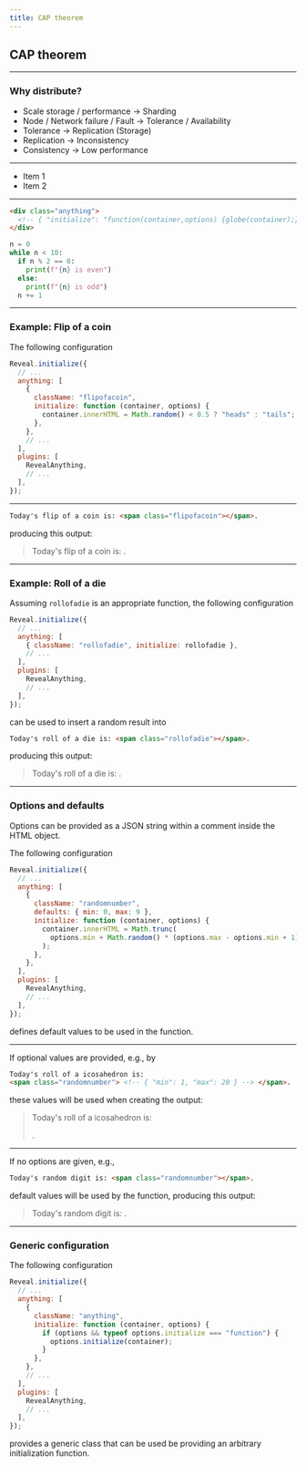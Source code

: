 ```yaml
---
title: CAP theorem
---
```


## CAP theorem

---

### Why distribute?

- Scale storage / performance → Sharding
- Node / Network failure / Fault → Tolerance / Availability
- Tolerance → Replication (Storage)
- Replication → Inconsistency
- Consistency → Low performance

---

- Item 1 <!-- .element: class="fragment" data-fragment-index="2" -->
- Item 2 <!-- .element: class="fragment" data-fragment-index="1" -->

---

```html
<div class="anything">
  <!-- { "initialize": "function(container,options) {globe(container);}" } -->
</div>
```

```python [1|3-6]
n = 0
while n < 10:
  if n % 2 == 0:
    print(f"{n} is even")
  else:
    print(f"{n} is odd")
  n += 1
```

---

### Example: Flip of a coin

The following configuration

```js
Reveal.initialize({
  // ...
  anything: [
    {
      className: "flipofacoin",
      initialize: function (container, options) {
        container.innerHTML = Math.random() < 0.5 ? "heads" : "tails";
      },
    },
    // ...
  ],
  plugins: [
    RevealAnything,
    // ...
  ],
});
```

---

```html
Today's flip of a coin is: <span class="flipofacoin"></span>.
```

producing this output:

> Today's flip of a coin is: <span class="flipofacoin"></span>.

---

### Example: Roll of a die

Assuming `rollofadie` is an appropriate function, the following configuration

```js
Reveal.initialize({
  // ...
  anything: [
    { className: "rollofadie", initialize: rollofadie },
    // ...
  ],
  plugins: [
    RevealAnything,
    // ...
  ],
});
```

can be used to insert a random result into

```html
Today's roll of a die is: <span class="rollofadie"></span>.
```

producing this output:

> Today's roll of a die is: <span class="rollofadie"></span>.

---

### Options and defaults

Options can be provided as a JSON string within a comment inside the HTML object.

The following configuration

```js
Reveal.initialize({
  // ...
  anything: [
    {
      className: "randomnumber",
      defaults: { min: 0, max: 9 },
      initialize: function (container, options) {
        container.innerHTML = Math.trunc(
          options.min + Math.random() * (options.max - options.min + 1)
        );
      },
    },
  ],
  plugins: [
    RevealAnything,
    // ...
  ],
});
```

defines default values to be used in the function.

---

If optional values are provided, e.g., by

```html
Today's roll of a icosahedron is:
<span class="randomnumber"> <!-- { "min": 1, "max": 20 } --> </span>.
```

these values will be used when creating the output:

> Today's roll of a icosahedron is:
> <span class="randomnumber">
>
> <!-- { "min": 1, "max": 20 } -->
>
> </span>.

---

If no options are given, e.g.,

```html
Today's random digit is: <span class="randomnumber"></span>.
```

default values will be used by the function, producing this output:

> Today's random digit is: <span class="randomnumber"></span>.

---

### Generic configuration

The following configuration

```js
Reveal.initialize({
  // ...
  anything: [
    {
      className: "anything",
      initialize: function (container, options) {
        if (options && typeof options.initialize === "function") {
          options.initialize(container);
        }
      },
    },
    // ...
  ],
  plugins: [
    RevealAnything,
    // ...
  ],
});
```

provides a generic class that can be used be providing an arbitrary initialization function.
